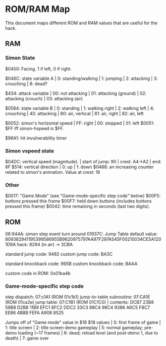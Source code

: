 # ROM/RAM Map

This document maps different ROM and RAM values that are useful for the hack.

## RAM

### Simon State

$0450: Facing. 1 if left, 0 if right.

$046C: state variable A
| 0: standing/walking
| 1: jumping
| 2: attacking
| 3: crouching
| 8: dead?

$434: attack variable
| 00: not attacking
| 01: attacking (ground)
| 02: attacking (crouch)
| 03: attacking (air)

$0584: state variable B
| 0: standing
| 1: walking right
| 2: walking left
| 4: crouching
| 40: attacking
| 80: air, vertical
| 81: air, right
| 82: air, left

$0052: simon's horizontal speed
| FF: right
| 00: stopped
| 01: left
$0051: $FF iff simon-hspeed is $FF.

$96A1: hit invulnerability timer

### Simon vspeed state
$04DC: vertical speed (magnitude).
| start of jump: 90
| crest: A4->A2
| end: 8F
$514: vertical direction
| 0: up
| 1: down
$0488: an increasing counter related to simon's animation. Value at crest: 16

### Other

$0017: "Game Mode" (see "Game-mode-specific step code" below)
$00F5: buttons pressed this frame
$00F7: held down buttons (includes buttons pressed this frame)
$0042: time remaining in seconds (last two digits).

## ROM

06:944A: simon step event turn around
01937C: Jump Table
default value: 809382941195399586955B9620975797AA97F297A545F00210034CE5A1201D9A
hack: 8294 (in air) -> 3CBA

standard jump code: 9482
custom jump code: BA3C

standard knockback code: 965B
custom knockback code: BAAA

custom code in ROM: 0x01ba4b

### Game-mode-specific step code
step dispatch: 07:c1A1 (ROM 01c1b1)
jump-to-table subroutine: 07:CA1E (ROM 01ca2e)
jump table: 07:C1B1 (ROM 01C1C0) | contents: DCB7 23B8 59B8 D2B8 11B9 EFC1 8FC2 DDC2 33C3 98C4 98C4 9386 A6C5 F8C7 EE86 4B8B FEFA A908 8525

Jumps off of "Game mode" value in $18
$18 values
| 0: first frame of game
| 1: title screen
| 2: title screen demo gameplay
| 5: normal gameplay; pre-demo loading (~17 frames)
| 6: dead; reload level (and post-demo 1, due to death)
| 7: game over